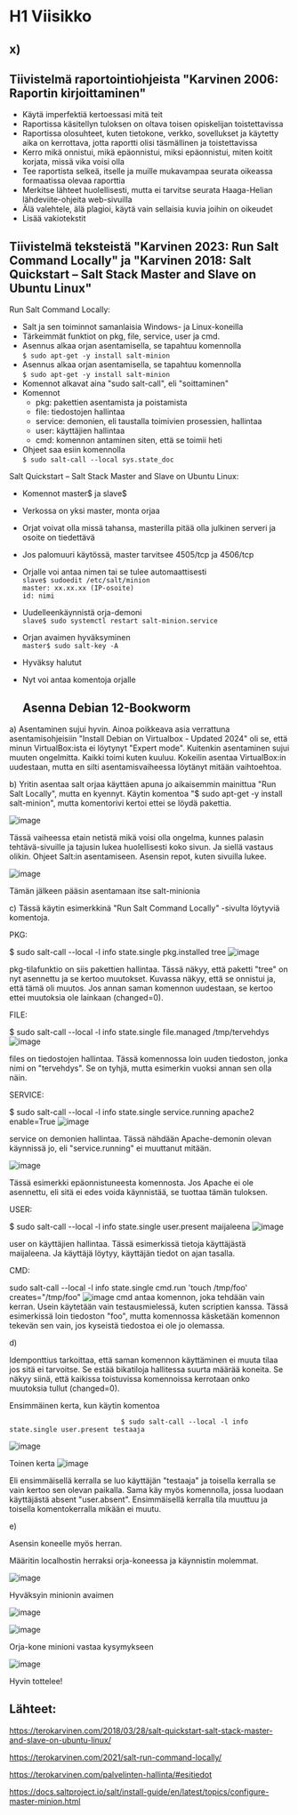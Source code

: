 # H1 Viisikko
## x)
## Tiivistelmä raportointiohjeista "Karvinen 2006: Raportin kirjoittaminen"
- Käytä imperfektiä kertoessasi mitä teit
- Raportissa käsitellyn tuloksen on oltava toisen opiskelijan toistettavissa
- Raportissa olosuhteet, kuten tietokone, verkko, sovellukset ja käytetty aika on kerrottava, jotta raportti olisi täsmällinen ja toistettavissa
- Kerro mikä onnistui, mikä epäonnistui, miksi epäonnistui, miten koitit korjata, missä vika voisi olla
- Tee raportista selkeä, itselle ja muille mukavampaa seurata oikeassa formaatissa olevaa raporttia
- Merkitse lähteet huolellisesti, mutta ei tarvitse seurata Haaga-Helian lähdeviite-ohjeita web-sivuilla
- Älä valehtele, älä plagioi, käytä vain sellaisia kuvia joihin on oikeudet
- Lisää vakiotekstit



## Tiivistelmä teksteistä "Karvinen 2023: Run Salt Command Locally" ja "Karvinen 2018: Salt Quickstart – Salt Stack Master and Slave on Ubuntu Linux" 
Run Salt Command Locally:

- Salt ja sen toiminnot samanlaisia Windows- ja Linux-koneilla
- Tärkeimmät funktiot on pkg, file, service, user ja cmd.
- Asennus alkaa orjan asentamisella, se tapahtuu komennolla  
        `$ sudo apt-get -y install salt-minion`
- Asennus alkaa orjan asentamisella, se tapahtuu komennolla  
  `$ sudo apt-get -y install salt-minion`
- Komennot alkavat aina "sudo salt-call", eli "soittaminen"
- Komennot
  - pkg: pakettien asentamista ja poistamista
  - file: tiedostojen hallintaa  
  - service: demonien, eli taustalla toimivien prosessien, hallintaa
  - user: käyttäjien hallintaa
  - cmd: komennon antaminen siten, että se toimii heti
- Ohjeet saa esiin komennolla  
          `$ sudo salt-call --local sys.state_doc`

  

Salt Quickstart – Salt Stack Master and Slave on Ubuntu Linux:
  - Komennot master$ ja slave$
- Verkossa on yksi master, monta orjaa
- Orjat voivat olla missä tahansa, masterilla pitää olla julkinen serveri ja osoite on tiedettävä
- Jos palomuuri käytössä, master tarvitsee 4505/tcp ja 4506/tcp
- Orjalle voi antaa nimen tai se tulee automaattisesti  
  `slave$ sudoedit /etc/salt/minion`  
  `master: xx.xx.xx (IP-osoite)`  
  `id: nimi`

- Uudelleenkäynnistä orja-demoni  
  `slave$ sudo systemctl restart salt-minion.service`

- Orjan avaimen hyväksyminen  
  `master$ sudo salt-key -A`
- Hyväksy halutut
- Nyt voi antaa komentoja orjalle
  ## Asenna Debian 12-Bookworm


a) Asentaminen sujui hyvin. Ainoa poikkeava asia verrattuna asentamisohjeisiin "Install Debian on Virtualbox - Updated 2024" oli se, että minun VirtualBox:ista ei löytynyt "Expert mode". Kuitenkin asentaminen sujui muuten ongelmitta. Kaikki toimi kuten kuuluu. Kokeilin asentaa VirtualBox:in uudestaan, mutta en silti asentamisvaiheessa löytänyt mitään vaihtoehtoa.

b) 
Yritin asentaa salt orjaa käyttäen apuna jo aikaisemmin mainittua "Run Salt Locally", mutta en kyennyt. Käytin komentoa "$ sudo apt-get -y install salt-minion", mutta komentorivi kertoi ettei se löydä pakettia.


![image](https://github.com/user-attachments/assets/13ebc5f5-8fea-41da-9f46-55b2f0e6ef9b)


Tässä vaiheessa etain netistä mikä voisi olla ongelma, kunnes palasin tehtävä-sivuille ja tajusin lukea huolellisesti koko sivun. Ja siellä vastaus olikin. Ohjeet Salt:in asentamiseen. Asensin repot, kuten sivuilla lukee.


![image](https://github.com/user-attachments/assets/f433af42-9bfc-446a-b45c-1bceb847e9f3)


Tämän jälkeen pääsin asentamaan itse salt-minionia


c)
Tässä käytin esimerkkinä "Run Salt Command Locally" -sivulta löytyviä komentoja.  

PKG:


$ sudo salt-call --local -l info state.single pkg.installed tree
![image](https://github.com/user-attachments/assets/1b451e6a-3bd8-4fed-8839-b2b9ee9e4376)



pkg-tilafunktio on siis pakettien hallintaa. Tässä näkyy, että paketti "tree" on nyt asennettu ja se kertoo muutokset. Kuvassa näkyy, että se onnistui ja, että tämä oli muutos. Jos annan saman komennon uudestaan, se kertoo ettei muutoksia ole lainkaan (changed=0). 


FILE:


$ sudo salt-call --local -l info state.single file.managed /tmp/tervehdys
![image](https://github.com/user-attachments/assets/a89dca55-161f-40f4-8f97-49d60dd0a596) 

files on tiedostojen hallintaa. Tässä komennossa loin uuden tiedoston, jonka nimi on "tervehdys". Se on tyhjä, mutta esimerkin vuoksi annan sen olla näin. 


SERVICE:


$ sudo salt-call --local -l info state.single service.running apache2 enable=True
![image](https://github.com/user-attachments/assets/f3de5a83-9c59-4ba7-b602-8aa07e393e59)


service on demonien hallintaa. Tässä nähdään Apache-demonin olevan käynnissä jo, eli "service.running" ei muuttanut mitään.


![image](https://github.com/user-attachments/assets/bf66f487-6fb0-4b0d-b8db-6d4b9c50b102)


Tässä esimerkki epäonnistuneesta komennosta. Jos Apache ei ole asennettu, eli sitä ei edes voida käynnistää, se tuottaa tämän tuloksen.

USER:

$ sudo salt-call --local -l info state.single user.present maijaleena
![image](https://github.com/user-attachments/assets/5e655bdb-27ab-417c-b3d8-518ba6cace5e)

user on käyttäjien hallintaa. Tässä esimerkissä tietoja käyttäjästä maijaleena. Ja käyttäjä löytyy, käyttäjän tiedot on ajan tasalla.

CMD:

sudo salt-call --local -l info state.single cmd.run 'touch /tmp/foo' creates="/tmp/foo"
![image](https://github.com/user-attachments/assets/8469648b-55d5-4ded-9625-c1465fb3a443)
cmd antaa komennon, joka tehdään vain kerran. Usein käytetään vain testausmielessä, kuten scriptien kanssa. Tässä esimerkissä loin tiedoston "foo", mutta komennossa käsketään komennon tekevän sen vain, jos kyseistä tiedostoa ei ole jo olemassa.

d)

Idemponttius tarkoittaa, että saman komennon käyttäminen ei muuta tilaa jos sitä ei tarvoitse. Se estää bikatiloja hallitessa suurta määrää koneita. Se näkyy siinä, että kaikissa toistuvissa komennoissa kerrotaan onko muutoksia tullut (changed=0).


Ensimmäinen kerta, kun käytin komentoa  

                                $ sudo salt-call --local -l info state.single user.present testaaja

![image](https://github.com/user-attachments/assets/6e4c376c-4e69-47ca-bb0b-e412c3627bea)


Toinen kerta
![image](https://github.com/user-attachments/assets/10003ff6-3750-46e8-84ba-13c879b599e1)


Eli ensimmäisellä kerralla se luo käyttäjän "testaaja" ja toisella kerralla se vain kertoo sen olevan paikalla. Sama käy myös komennolla, jossa luodaan käyttäjästä absent "user.absent". Ensimmäisellä kerralla tila muuttuu ja toisella komentokerralla mikään ei muutu.


e)

Asensin koneelle myös herran. 

Määritin localhostin herraksi orja-koneessa ja käynnistin molemmat.


![image](https://github.com/user-attachments/assets/a9da136d-f5e3-472f-87ec-c4e52f64066b)


Hyväksyin minionin avaimen


![image](https://github.com/user-attachments/assets/587e2b6e-205b-495d-9091-4a75273ec9bb)


![image](https://github.com/user-attachments/assets/f19e7148-6a4c-4de5-b9fa-1a6f7a3cb190)

Orja-kone minioni vastaa kysymykseen


![image](https://github.com/user-attachments/assets/221ecaf5-8ff9-4b3d-8ffb-fdfba77cc0d1)


Hyvin tottelee!


## Lähteet:
https://terokarvinen.com/2018/03/28/salt-quickstart-salt-stack-master-and-slave-on-ubuntu-linux/

https://terokarvinen.com/2021/salt-run-command-locally/

https://terokarvinen.com/palvelinten-hallinta/#esitiedot

https://docs.saltproject.io/salt/install-guide/en/latest/topics/configure-master-minion.html




